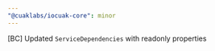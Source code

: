 ```yaml
---
"@cuaklabs/iocuak-core": minor
---
```


[BC] Updated `ServiceDependencies` with readonly properties
